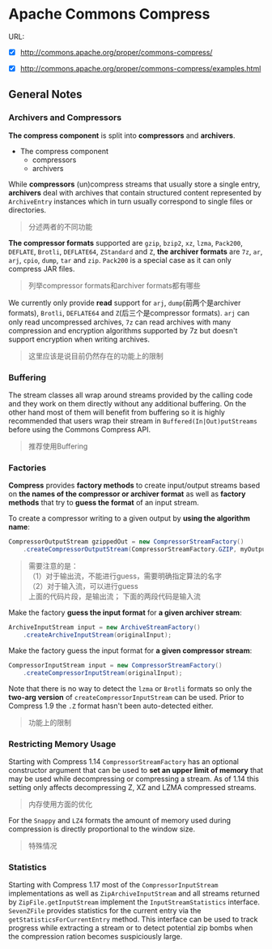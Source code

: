 # Apache Commons Compress

URL: 

- [x] http://commons.apache.org/proper/commons-compress/
- [x] http://commons.apache.org/proper/commons-compress/examples.html



## General Notes

### Archivers and Compressors

**The compress component** is split into **compressors** and **archivers**. 

- The compress component
  - compressors
  - archivers

While **compressors** (un)compress streams that usually store a single entry, **archivers** deal with archives that contain structured content represented by `ArchiveEntry` instances which in turn usually correspond to single files or directories.

> 分述两者的不同功能

**The compressor formats** supported are `gzip`, `bzip2`, `xz`, `lzma`, `Pack200`, `DEFLATE`, `Brotli`, `DEFLATE64`, `ZStandard` and `Z`, **the archiver formats** are `7z`, `ar`, `arj`, `cpio`, `dump`, `tar` and `zip`. `Pack200` is a special case as it can only compress JAR files.

> 列举compressor formats和archiver formats都有哪些

We currently only provide **read** support for `arj`, `dump`(前两个是archiver formats), `Brotli`, `DEFLATE64` and `Z`(后三个是compressor formats). `arj` can only read uncompressed archives, `7z` can read archives with many compression and encryption algorithms supported by 7z but doesn't support encryption when writing archives.

> 这里应该是说目前仍然存在的功能上的限制

### Buffering

The stream classes all wrap around streams provided by the calling code and they work on them directly without any additional buffering. On the other hand most of them will benefit from buffering so it is highly recommended that users wrap their stream in `Buffered(In|Out)putStreams` before using the Commons Compress API.

> 推荐使用Buffering

### Factories

**Compress** provides **factory methods** to create input/output streams based on **the names of the compressor or archiver format** as well as **factory methods** that try to **guess the format** of an input stream.

To create a compressor writing to a given output by **using the algorithm name**:

```java
CompressorOutputStream gzippedOut = new CompressorStreamFactory()
    .createCompressorOutputStream(CompressorStreamFactory.GZIP, myOutputStream);
```

> 需要注意的是：  
> （1）对于输出流，不能进行guess，需要明确指定算法的名字  
> （2）对于输入流，可以进行guess  
> 上面的代码片段，是输出流； 下面的两段代码是输入流

Make the factory **guess the input format** for **a given archiver stream**:

```java
ArchiveInputStream input = new ArchiveStreamFactory()
    .createArchiveInputStream(originalInput);
```

Make the factory guess the input format for **a given compressor stream**:

```java
CompressorInputStream input = new CompressorStreamFactory()
    .createCompressorInputStream(originalInput);
```

Note that there is no way to detect the `lzma` or `Brotli` formats so only the **two-arg version** of `createCompressorInputStream` can be used. Prior to Compress 1.9 the `.Z` format hasn't been auto-detected either.

> 功能上的限制

### Restricting Memory Usage

Starting with Compress 1.14 `CompressorStreamFactory` has an optional constructor argument that can be used to **set an upper limit of memory** that may be used while decompressing or compressing a stream. As of 1.14 this setting only affects decompressing Z, XZ and LZMA compressed streams.

> 内存使用方面的优化

For the `Snappy` and `LZ4` formats the amount of memory used during compression is directly proportional to the window size.

> 特殊情况

### Statistics

Starting with Compress 1.17 most of the `CompressorInputStream` implementations as well as `ZipArchiveInputStream` and all streams returned by `ZipFile.getInputStream` implement the `InputStreamStatistics` interface. `SevenZFile` provides statistics for the current entry via the `getStatisticsForCurrentEntry` method. This interface can be used to track progress while extracting a stream or to detect potential zip bombs when the compression ration becomes suspiciously large.






















